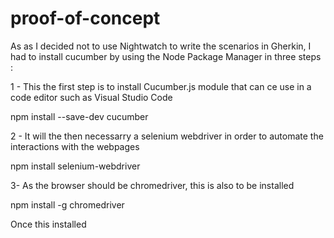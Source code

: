 # proof-of-concept
As as I decided not to use Nightwatch to write the scenarios in Gherkin, I had to install cucumber by using the Node Package Manager in three steps : 

1 - This the first step is to install  Cucumber.js module that can ce use in a code editor such as Visual Studio Code

npm install  --save-dev cucumber

2 - It will the then necessarry a selenium webdriver in order to automate the interactions with the webpages

 npm install selenium-webdriver
 
3- As the browser should be chromedriver, this is also to be installed 

npm install -g chromedriver


Once this installed
 
 


